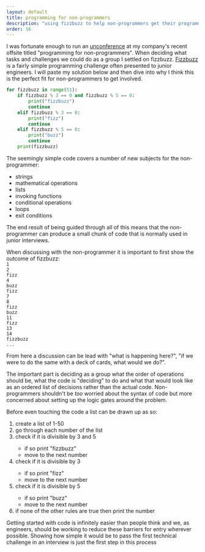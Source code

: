 ```yaml
---
layout: default
title: programming for non-programmers
description: "using fizzbuzz to help non-programmers get their programming hands dirty"
order: 16
---
```


<p>I was fortunate enough to run an <a href="https://www.ncbi.nlm.nih.gov/pmc/articles/PMC4310607/#:~:text=Unlike%20traditional%20conferences%2C%20an%20unconference,even%20the%20time%20and%20venues.">unconference</a> at my company's recent offsite titled "programming for non-programmers". When deciding what tasks and challenges we could do as a group I settled on fizzbuzz. <a href="https://en.wikipedia.org/wiki/Fizz_buzz#:~:text=Fizz%20buzz%20is%20a%20group,with%20the%20word%20%22fizzbuzz%22.">Fizzbuzz</a> is a fairly simple programming challenge often presented to junior engineers. I will paste my solution below and then dive into why I think this is the perfect fit for non-programmers to get involved.</p>

```py
for fizzbuzz in range(51):
    if fizzbuzz % 3 == 0 and fizzbuzz % 5 == 0:
        print("fizzbuzz")
        continue
    elif fizzbuzz % 3 == 0:
        print("fizz")
        continue
    elif fizzbuzz % 5 == 0:
        print("buzz")
        continue
    print(fizzbuzz)
```

<p>The seemingly simple code covers a number of new subjects for the non-programmer:
  <ul>
    <li>strings</li>
    <li>mathematical operations</li>
    <li>lists</li>
    <li>invoking functions</li>
    <li>conditional operations</li>
    <li>loops</li>
    <li>exit conditions</li>
  </ul>
The end result of being guided through all of this means that the non-programmer can produce a small chunk of code that is normally used in junior interviews. 
</p>
<p>
  When discussing with the non-programmer it is important to first show the outcome of fizzbuzz:

<code>
1
2
fizz
4
buzz
fizz
7
8
fizz
buzz
11
fizz
13
14
fizzbuzz
...
</code>

From here a discussion can be lead with "what is happening here?", "if we were to do the same with a deck of cards, what would we do?".
  </p>
<p>
  The important part is deciding as a group what the order of operations should be, what the code is "deciding" to do and what that would look like as an ordered list of decisions rather than the actual code. Non-programmers shouldn't be <i>too</i> worried about the syntax of code but more concerned about setting up the logic gates around the problem.
</p>
<p>Before even touching the code a list can be drawn up as so:
<ol>
  <li>create a list of 1-50</li>
  <li>go through each number of the list</li>
  <li>check if it is divisible by 3 and 5</li>
    <ul id="list2">
    <li>if so print "fizzbuzz"</li>
    <li>move to the next number</li>
  </ul>
  <li>check if it is divisible by 3</li>
    <ul id="list2">
    <li>if so print "fizz"</li>
    <li>move to the next number</li>
  </ul>
<li>check if it is divisible by 5</li>
    <ul id="list2">
    <li>if so print "buzz"</li>
    <li>move to the next number</li>
  </ul>
  <li>if none of the other rules are true then print the number</li>
  </ol>
<p>Getting started with code is infinitely easier than people think and we, as engineers, should be working to reduce these barriers for entry wherever possible. Showing how simple it would be to pass the first technical challenge in an interview is just the first step in this process</p>


